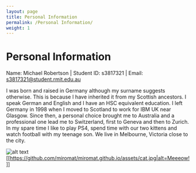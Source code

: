 ```yaml
---
layout: page
title: Personal Information
permalink: /Personal Information/
weight: 1
---
```


# **Personal Information**

Name: Michael Robertson | Student ID: s3817321 | Email: s3817321@student.rmit.edu.au
<p></p>
I was born and raised in Germany although my surname suggests otherwise. This is because I have inherited it from my Scottish ancestors. I speak German and English and I have an HSC equivalent education. I left Germany in 1998 when I moved to Scotland to work for IBM UK near Glasgow. Since then, a personal choice brought me to Australia and a professional one lead me to Switzerland, first to Geneva and then to Zurich. In my spare time I like to play PS4, spend time with our two kittens and watch football with my teenage son. We live in Melbourne, Victoria close to the city.

![alt text](https://bit.ly/2TOsM7B "Building Image")
[[https://github.com/miromat/miromat.github.io/assets/cat.jpg|alt=Meeeow!]]
